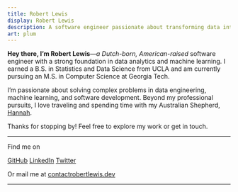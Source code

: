 ```yaml
---
title: Robert Lewis
display: Robert Lewis
description: A software engineer passionate about transforming data into insights and building efficient data-driven systems.
art: plum
---
```


**Hey there, I’m Robert Lewis**—*a Dutch-born, American-raised* software engineer with a strong foundation in data analytics and machine learning. I earned a B.S. in Statistics and Data Science from UCLA and am currently pursuing an M.S. in Computer Science at Georgia Tech.

I’m passionate about solving complex problems in data engineering, machine learning, and software development. Beyond my professional pursuits, I love traveling and spending time with my Australian Shepherd, [Hannah](/hannah).

Thanks for stopping by! Feel free to explore my work or get in touch.

<div flex-auto />

---

Find me on

<p flex="~ gap-2 wrap" class="mt--2!">
  <a href="https://github.com/robbylew" target="_blank"><span op75 i-simple-icons-github /> GitHub</a>
  <a href="https://linkedin.com/in/robbylew" target="_blank"><span op75 i-simple-icons-linkedin /> LinkedIn</a>
  <a href="https://x.com/roberthedev"><span op75 i-ri-twitter-x-fill /> Twitter</a>
</p>

Or mail me at <a href="mailto:contact@robertlewis.dev"><span font-mono>contact<span i-carbon-at/>robertlewis.dev</span></a>


---
